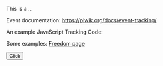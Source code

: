 
This is a ...


Event documentation:
https://piwik.org/docs/event-tracking/

An example JavaScript Tracking Code:

<!-- Piwik -->
<script type="text/javascript">
  var _paq = _paq || [];
  /* tracker methods like "setCustomDimension" should be called before "trackPageView" */
  _paq.push(['trackPageView']);
  _paq.push(['enableLinkTracking']);
  (function() {
    var u="//localhost/piwik/";
    _paq.push(['setTrackerUrl', u+'piwik.php']);
    _paq.push(['setSiteId', '1']);
    var d=document, g=d.createElement('script'), s=d.getElementsByTagName('script')[0];
    g.type='text/javascript'; g.async=true; g.defer=true; g.src=u+'piwik.js'; s.parentNode.insertBefore(g,s);
  })();
</script>
<!-- End Piwik Code -->


Some examples:
<a href="http://localhost/test1/" onclick="javascript:_paq.push(['trackEvent', 'Menu', 'Freedom']);">Freedom page</a>

<input type="submit" onclick="_paq.push(['trackEvent', 'Category', 'Name', 'Description', 8.18]); " value="Click" name="commit">










